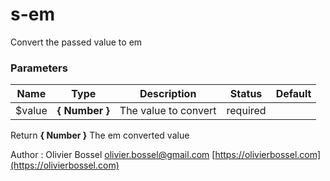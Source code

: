 # s-em

Convert the passed value to em



### Parameters
Name  |  Type  |  Description  |  Status  |  Default
------------  |  ------------  |  ------------  |  ------------  |  ------------
$value  |  **{ Number }**  |  The value to convert  |  required  |

Return **{ Number }** The em converted value

Author : Olivier Bossel [olivier.bossel@gmail.com](mailto:olivier.bossel@gmail.com) [https://olivierbossel.com](https://olivierbossel.com)